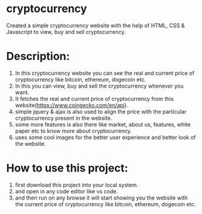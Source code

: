 # cryptocurrency
Created a simple cryptocurrency website with the help of HTML, CSS &amp; Javascript to view, buy and sell cryptocurrency.

# Description:
1. In this cryptocurrency website you can see the real and current price of cryptocurrency like bitcoin, ethereum, dogecoin etc.
2. In this you can view, buy and sell the cryptocurrency whenever you want.
3. It fetches the real and current price of cryptocurrency from this website(https://www.coingecko.com/en/api).
4. simple jquery & ajax is also used to align the price with the particular cryptocurrency present in the website.
5. some more features is also there like market, about us, features, white paper etc to know more about cryptocurrency.
6. uses some cool images for the better user experience and better look of the website. 


# How to use this project:
1. first download this project into your local system.
2. and open in any code editor like vs code.
3. and then run on any browse it will start showing you the website with the current price of cryptocurrency like bitcoin, ethereum, dogecoin etc. 
